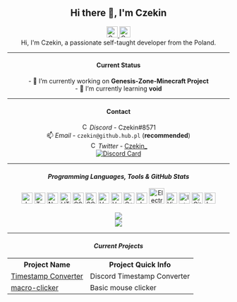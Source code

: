 <!--

Hi there!
Looking for some code? Cool! You can copy something if you want ;P
Code maybe is not great but... works! :D

-->
<div align="center">
    <h2> Hi there 👋, I'm Czekin </h2>
    <a href="https://twitter.com/czekin_">
        <img alt="Czekin's Twitter", width="25px" src="https://cdn4.iconfinder.com/data/icons/social-media-icons-the-circle-set/48/twitter_circle-512.png">
    </a>
    <a href="https://www.reddit.com/user/czekin">
        <img alt="Czekin's Reddit", width="25px" src="https://miro.medium.com/max/720/1*mQz1eSo1ZkL-Rufb5Xfrqw.png">
    </a>
    <br>
    Hi, I'm Czekin, a passionate self-taught developer from the Poland.
    <hr>
    <h4> Current Status </h4>
    - 🔭 I’m currently working on <strong>Genesis-Zone-Minecraft Project</strong><br>
    - 🌱 I’m currently learning <strong>void</strong><br>
    <hr>
    <h4> Contact </h4>
    <img alt="Czekin's Discord Nickname", width="15px" src="https://discord.com/assets/3437c10597c1526c3dbd98c737c2bcae.svg"> <i>Discord</i> - Czekin#8571
    <br>
    📫 <i>Email</i> - <code>czekin@github.hub.pl</code> (<strong>recommended</strong>)
    <br>
    <img alt="Czekin's Twitter", width="15px" src="https://cdn4.iconfinder.com/data/icons/social-media-icons-the-circle-set/48/twitter_circle-512.png"> <i>Twitter</i> - <a href="https://twitter.com/czekin_">Czekin_</a>
    <br>
    <a href="https://discord.com/users/189083017686417410"><img src="https://lanyard.cnrad.dev/api/189083017686417410" alt="Discord Card"></a>
<!--     <br>
    🔗 <i>Website</i> - https://mythical-horizon.herokuapp.com -->
    <hr>
    <h4> <i> Programming Languages, Tools & GitHub Stats </i> </h4>
    <img width="25px" src="https://cdn.iconscout.com/icon/free/png-256/javascript-2752148-2284965.png" alt="JavaScript">
    <img width="25px" src="https://upload.wikimedia.org/wikipedia/commons/thumb/4/4c/Typescript_logo_2020.svg/600px-Typescript_logo_2020.svg.png" alt="TypeScript">
    <img width="25px" src="https://cdn.worldvectorlogo.com/logos/nodejs-icon.svg" alt="NodeJS">
    <img width="25px" src="https://pokhrelhari1.github.io/degndev/extra/media/html.png" alt="HTML">
    <img width="25px" src="https://juststickers.in/wp-content/uploads/2014/05/CSS3-Mark-Shape-Cut.png" alt="CSS">
    <img width="25px" src="https://d2eip9sf3oo6c2.cloudfront.net/tags/images/000/001/057/full/scsslogo.png" alt="SCSS">
    <img width="25px" src="https://upload.wikimedia.org/wikipedia/commons/thumb/9/95/Vue.js_Logo_2.svg/1200px-Vue.js_Logo_2.svg.png" alt="VueJS">
    <img width="25px" src="https://seeklogo.com/images/V/vuetify-logo-3BCF73C928-seeklogo.com.png" alt="VuetifyJS">
    <img width="25px" src="https://upload.wikimedia.org/wikipedia/commons/thumb/1/18/ISO_C%2B%2B_Logo.svg/1822px-ISO_C%2B%2B_Logo.svg.png" alt="C++">
    <img width="25px" src="https://upload.wikimedia.org/wikipedia/en/3/30/Java_programming_language_logo.svg" alt="Java">
    <img width="35px" src="https://upload.wikimedia.org/wikipedia/commons/thumb/9/91/Electron_Software_Framework_Logo.svg/1200px-Electron_Software_Framework_Logo.svg.png" alt="ElectronJS">
    <img width="25px" src="https://upload.wikimedia.org/wikipedia/commons/thumb/9/9a/Visual_Studio_Code_1.35_icon.svg/1024px-Visual_Studio_Code_1.35_icon.svg.png" alt="Visual Studio Code">
    <img width="25px" src="https://upload.wikimedia.org/wikipedia/commons/thumb/9/9c/IntelliJ_IDEA_Icon.svg/1200px-IntelliJ_IDEA_Icon.svg.png" alt="IntelliJ">
    <img width="25px" src="https://upload.wikimedia.org/wikipedia/commons/thumb/3/3f/Git_icon.svg/1024px-Git_icon.svg.png" alt="Git">
    <img width="25px" src="https://upload.wikimedia.org/wikipedia/commons/thumb/c/cf/Lua-Logo.svg/1200px-Lua-Logo.svg.png" alt="Lua">
    <br>
    <br>
    <img src="https://github-readme-stats.vercel.app/api?username=Czekin&show_icons=true&hide_border=true&theme=dark&count_private=true">
    <br>
    <img src="https://github-readme-stats.vercel.app/api/top-langs/?username=Czekin&hide_border=true&theme=dark&count_private=true">
    <br>
    <hr>
    <h4> <i> Current Projects </i> </h4>
    <table>
        <tr>
            <th>Project Name</th>
            <th>Project Quick Info</th>
<!--        </tr>
            <tr>
            <td><a href="https://github.com/IslandArea">IslandArea</a>, <a href="https://github.com/IslandArea/discordbot-open">IslandArea Discord Bot</a></td>
            <td>Minecraft Server</td>
        </tr>-->
        <tr>
            <td><a href="https://github.com/Czekin/timestampConv">Timestamp Converter</a></td>
            <td>Discord Timestamp Converter</td>
        </tr>
        <tr>
            <td><a href="https://github.com/Czekin/macro-clicker">macro-clicker</a></td>
            <td>Basic mouse clicker</td>
        </tr>
    </table>
</div>
